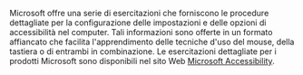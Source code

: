 Microsoft offre una serie di esercitazioni che forniscono le procedure dettagliate per la configurazione delle impostazioni e delle opzioni di accessibilità nel computer. Tali informazioni sono offerte in un formato affiancato che facilita l'apprendimento delle tecniche d'uso del mouse, della tastiera o di entrambi in combinazione. Le esercitazioni dettagliate per i prodotti Microsoft sono disponibili nel sito Web [Microsoft Accessibility](http://go.microsoft.com/fwlink/?LinkId=8431).

<!--HONumber=Jun16_HO4-->


